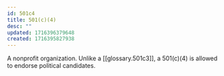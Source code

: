 ```yaml
---
id: 501c4
title: 501(c)(4)
desc: ""
updated: 1716396379648
created: 1716395827938
---
```


A nonprofit organization. Unlike a [[glossary.501c3]], a 501(c)(4) is allowed to endorse political candidates.

